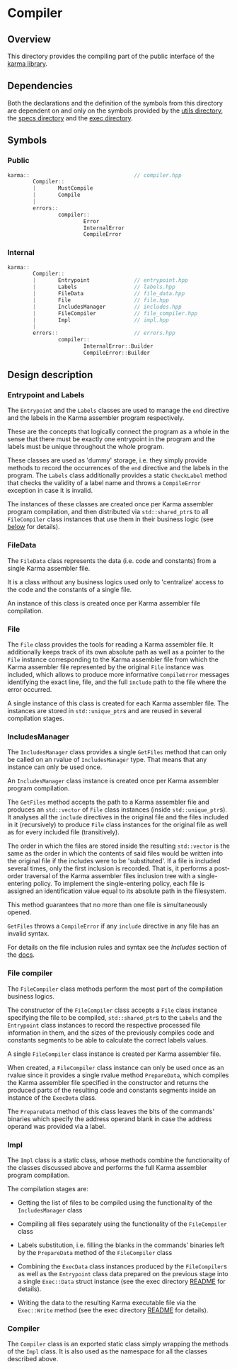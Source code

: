 # Compiler

## Overview

This directory provides the compiling part of the public interface
of the [karma library](..).

## Dependencies

Both the declarations and the definition of the symbols from
this directory are dependent on and only on the symbols provided by
the [utils directory](../utils), the [specs directory](../specs)
and the [exec directory](../exec).

## Symbols

### Public

```c++
karma::                                 // compiler.hpp
        Compiler::
        |       MustCompile
        |       Compile
        |
        errors::
                compiler::
                        Error
                        InternalError
                        CompileError
```

### Internal

```c++
karma::
        Compiler::
        |       Entrypoint              // entrypoint.hpp
        |       Labels                  // labels.hpp
        |       FileData                // file_data.hpp
        |       File                    // file.hpp
        |       IncludesManager         // includes.hpp
        |       FileCompiler            // file_compiler.hpp
        |       Impl                    // impl.hpp
        |               
        errors::                        // errors.hpp
                compiler::
                        InternalError::Builder
                        CompileError::Builder
```

## Design description

### Entrypoint and Labels

The `Entrypoint` and the `Labels` classes are used to manage
the `end` directive and the labels in the Karma assembler program respectively.

These are the concepts that logically connect the program as a whole in
the sense that there must be exactly one entrypoint in the program and
the labels must be unique throughout the whole program.

These classes are used as 'dummy' storage, i.e. they simply provide methods
to record the occurrences of the `end` directive and the labels in the program.
The `Labels` class additionally provides a static `CheckLabel` method that
checks the validity of a label name and throws a `CompileError` exception
in case it is invalid.

The instances of these classes are created once per Karma assembler program
compilation, and then distributed via `std::shared_ptr`s to all `FileCompiler`
class instances that use them in their business logic
(see [below](#file-compiler) for details).

### FileData

The `FileData` class represents the data (i.e. code and constants) from
a single Karma assembler file.

It is a class without any business logics used only to 'centralize' access
to the code and the constants of a single file.

An instance of this class is created once per Karma assembler file compilation.

### File

The `File` class provides the tools for reading a Karma assembler file.
It additionally keeps track of its own absolute path as well as a pointer to
the `File` instance corresponding to the Karma assembler file from which
the Karma assembler file represented by the original `File` instance
was included, which allows to produce more informative `CompileError` messages
identifying the exact line, file, and the full `include` path to the file where
the error occurred.

A single instance of this class is created for each Karma assembler file.
The instances are stored in `std::unique_ptr`s and are reused in several
compilation stages.

### IncludesManager

The `IncludesManager` class provides a single `GetFiles` method that can only be
called on an rvalue of `IncludesManager` type. That means that any instance
can only be used once.

An `IncludesManager` class instance is created once per Karma assembler
program compilation.

The `GetFiles` method accepts the path to a Karma assembler file and produces
an `std::vector` of `File` class instances (inside `std::unique_ptr`s).
It analyses all the `include` directives in the original file and the files
included in it (recursively) to produce `File` class instances for
the original file as well as for every included file (transitively).

The order in which the files are stored inside the resulting `std::vector`
is the same as the order in which the contents of said files would be written
into the original file if the includes were to be 'substituted'.
If a file is included several times, only the first inclusion
is recorded.
That is, it performs a post-order traversal of the Karma assembler files
inclusion tree with a single-entering policy.
To implement the single-entering policy, each file is assigned an identification
value equal to its absolute path in the filesystem.

This method guarantees that no more than one file is simultaneously opened.

`GetFiles` throws a `CompileError` if any `include` directive in any file
has an invalid syntax.

For details on the file inclusion rules and syntax see
the *Includes* section of the [docs](../../docs/Karma.pdf).

### File compiler

The `FileCompiler` class methods perform the most part of the compilation
business logics.

The constructor of the `FileCompiler` class accepts a `File` class instance
specifying the file to be compiled, `std::shared_ptr`s to the `Labels` and
the `Entrypoint` class instances to record the respective processed file
information in them, and the sizes of the previously compiles code and
constants segments to be able to calculate the correct labels values.

A single `FileCompiler` class instance is created per Karma assembler file.

When created, a `FileCompiler` class instance can only be used once as
an rvalue since it provides a single rvalue method `PrepareData`, which
compiles the Karma assembler file specified in the constructor and returns
the produced parts of the resulting code and constants segments inside
an instance of the `ExecData` class.

The `PrepareData` method of this class leaves the bits of the commands' binaries
which specify the address operand blank in case the address operand was provided
via a label.

### Impl

The `Impl` class is a static class, whose methods combine the functionality
of the classes discussed above and performs the full Karma assembler
program compilation.

The compilation stages are:

* Getting the list of files to be compiled using the functionality of
  the `IncludesManager` class

* Compiling all files separately using the functionality of
  the `FileCompiler` class

* Labels substitution, i.e. filling the blanks in the commands' binaries
  left by the `PrepareData` method of the `FileCompiler` class

* Combining the `ExecData` class instances produced by the `FileCompiler`s
  as well as the `Entrypoint` class data prepared on the previous stage
  into a single `Exec::Data` struct instance (see the exec directory
  [README](../exec/README.md) for details).

* Writing the data to the resulting Karma executable file via the `Exec::Write`
  method (see the exec directory [README](../exec/README.md) for details).

### Compiler

The `Compiler` class is an exported static class simply wrapping the methods
of the `Impl` class. It is also used as the namespace for all the classes
described above.

